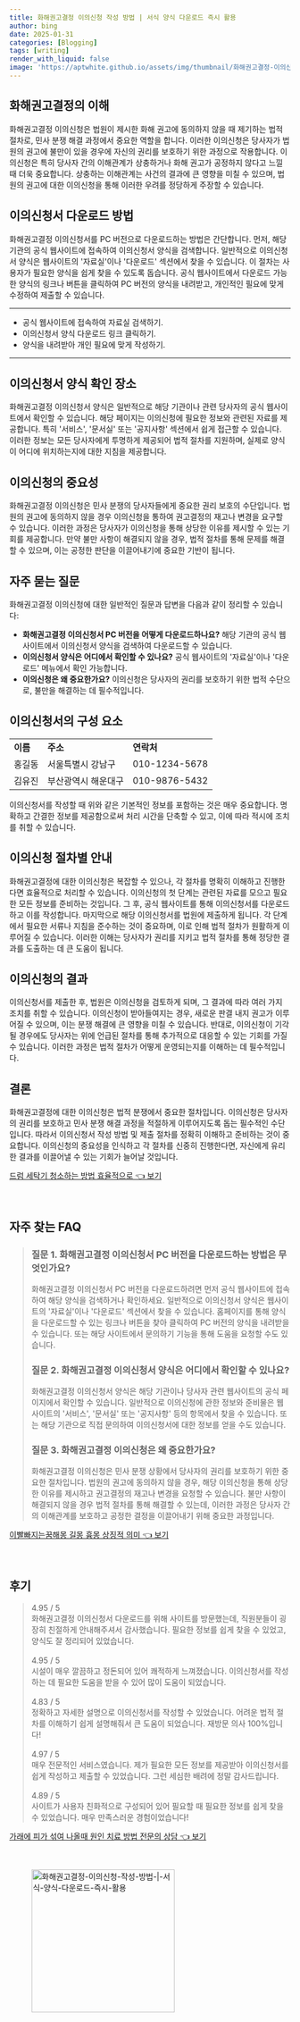 ```yaml
---
title: 화해권고결정 이의신청 작성 방법 | 서식 양식 다운로드 즉시 활용
author: bing
date: 2025-01-31
categories: [Blogging]
tags: [writing]
render_with_liquid: false
image: 'https://aptwhite.github.io/assets/img/thumbnail/화해권고결정-이의신청-작성-방법-|-서식-양식-다운로드-즉시-활용.webp'
---
```



<h2 id='화해권고결정_이해'>화해권고결정의 이해</h2>

<p>화해권고결정 이의신청은 법원이 제시한 화해 권고에 동의하지 않을 때 제기하는 법적 절차로, 민사 분쟁 해결 과정에서 중요한 역할을 합니다. 이러한 이의신청은 당사자가 법원의 권고에 불만이 있을 경우에 자신의 권리를 보호하기 위한 과정으로 작용합니다. 이의신청은 특히 당사자 간의 이해관계가 상충하거나 화해 권고가 공정하지 않다고 느낄 때 더욱 중요합니다. 상충하는 이해관계는 사건의 결과에 큰 영향을 미칠 수 있으며, 법원의 권고에 대한 이의신청을 통해 이러한 우려를 정당하게 주장할 수 있습니다.</p>

<h2 id='이의신청서_다운로드_방법'>이의신청서 다운로드 방법</h2>

<p>화해권고결정 이의신청서를 PC 버전으로 다운로드하는 방법은 간단합니다. 먼저, 해당 기관의 공식 웹사이트에 접속하여 이의신청서 양식을 검색합니다. 일반적으로 이의신청서 양식은 웹사이트의 '자료실'이나 '다운로드' 섹션에서 찾을 수 있습니다. 이 절차는 사용자가 필요한 양식을 쉽게 찾을 수 있도록 돕습니다. 공식 웹사이트에서 다운로드 가능한 양식의 링크나 버튼을 클릭하여 PC 버전의 양식을 내려받고, 개인적인 필요에 맞게 수정하여 제출할 수 있습니다.</p>

<hr />

<ul>
    <li>공식 웹사이트에 접속하여 자료실 검색하기.</li>
    <li>이의신청서 양식 다운로드 링크 클릭하기.</li>
    <li>양식을 내려받아 개인 필요에 맞게 작성하기.</li>
</ul>

<hr />

<h2 id='이의신청서_양식_확인_장소'>이의신청서 양식 확인 장소</h2>

<p>화해권고결정 이의신청서 양식은 일반적으로 해당 기관이나 관련 당사자의 공식 웹사이트에서 확인할 수 있습니다. 해당 페이지는 이의신청에 필요한 정보와 관련된 자료를 제공합니다. 특히 '서비스', '문서실' 또는 '공지사항' 섹션에서 쉽게 접근할 수 있습니다. 이러한 정보는 모든 당사자에게 투명하게 제공되어 법적 절차를 지원하며, 실제로 양식이 어디에 위치하는지에 대한 지침을 제공합니다.</p>

<h2 id='이의신청의_중요성'>이의신청의 중요성</h2>

<p>화해권고결정 이의신청은 민사 분쟁의 당사자들에게 중요한 권리 보호의 수단입니다. 법원의 권고에 동의하지 않을 경우 이의신청을 통하여 권고결정의 재고나 변경을 요구할 수 있습니다. 이러한 과정은 당사자가 이의신청을 통해 상당한 이유를 제시할 수 있는 기회를 제공합니다. 만약 불만 사항이 해결되지 않을 경우, 법적 절차를 통해 문제를 해결할 수 있으며, 이는 공정한 판단을 이끌어내기에 중요한 기반이 됩니다.</p>

<h2 id='자주_묻는_질문'>자주 묻는 질문</h2>

<p>화해권고결정 이의신청에 대한 일반적인 질문과 답변을 다음과 같이 정리할 수 있습니다:</p>

<ul>
    <li><b>화해권고결정 이의신청서 PC 버전을 어떻게 다운로드하나요?</b> 해당 기관의 공식 웹사이트에서 이의신청서 양식을 검색하여 다운로드할 수 있습니다.</li>
    <li><b>이의신청서 양식은 어디에서 확인할 수 있나요?</b> 공식 웹사이트의 '자료실'이나 '다운로드' 메뉴에서 확인 가능합니다.</li>
    <li><b>이의신청은 왜 중요한가요?</b> 이의신청은 당사자의 권리를 보호하기 위한 법적 수단으로, 불만을 해결하는 데 필수적입니다.</li>
</ul>

<h2 id='이의신청서_구성요소'>이의신청서의 구성 요소</h2>

<table>
    <tr>
        <td><b>이름</b></td>
        <td><b>주소</b></td>
        <td><b>연락처</b></td>
    </tr>
    <tr>
        <td>홍길동</td>
        <td>서울특별시 강남구</td>
        <td>010-1234-5678</td>
    </tr>
    <tr>
        <td>김유진</td>
        <td>부산광역시 해운대구</td>
        <td>010-9876-5432</td>
    </tr>
</table>

<p>이의신청서를 작성할 때 위와 같은 기본적인 정보를 포함하는 것은 매우 중요합니다. 명확하고 간결한 정보를 제공함으로써 처리 시간을 단축할 수 있고, 이에 따라 적시에 조치를 취할 수 있습니다.</p>

<h2 id='절차별_안내'>이의신청 절차별 안내</h2>

<p>화해권고결정에 대한 이의신청은 복잡할 수 있으나, 각 절차를 명확히 이해하고 진행한다면 효율적으로 처리할 수 있습니다. 이의신청의 첫 단계는 관련된 자료를 모으고 필요한 모든 정보를 준비하는 것입니다. 그 후, 공식 웹사이트를 통해 이의신청서를 다운로드하고 이를 작성합니다. 마지막으로 해당 이의신청서를 법원에 제출하게 됩니다. 각 단계에서 필요한 서류나 지침을 준수하는 것이 중요하며, 이로 인해 법적 절차가 원활하게 이루어질 수 있습니다. 이러한 이해는 당사자가 권리를 지키고 법적 절차를 통해 정당한 결과를 도출하는 데 큰 도움이 됩니다.</p>

<h2 id='이의신청의_결과'>이의신청의 결과</h2>

<p>이의신청서를 제출한 후, 법원은 이의신청을 검토하게 되며, 그 결과에 따라 여러 가지 조치를 취할 수 있습니다. 이의신청이 받아들여지는 경우, 새로운 판결 내지 권고가 이루어질 수 있으며, 이는 분쟁 해결에 큰 영향을 미칠 수 있습니다. 반대로, 이의신청이 기각될 경우에도 당사자는 위에 언급된 절차를 통해 추가적으로 대응할 수 있는 기회를 가질 수 있습니다. 이러한 과정은 법적 절차가 어떻게 운영되는지를 이해하는 데 필수적입니다.</p>

<h2 id='결론'>결론</h2>

<p>화해권고결정에 대한 이의신청은 법적 분쟁에서 중요한 절차입니다. 이의신청은 당사자의 권리를 보호하고 민사 분쟁 해결 과정을 적절하게 이루어지도록 돕는 필수적인 수단입니다. 따라서 이의신청서 작성 방법 및 제출 절차를 정확히 이해하고 준비하는 것이 중요합니다. 이의신청의 중요성을 인식하고 각 절차를 신중히 진행한다면, 자신에게 유리한 결과를 이끌어낼 수 있는 기회가 늘어날 것입니다.</p>


<p><a class="click-button" title="드럼 세탁기 청소하는 방법 효율적으로" href="https://aptwhite.github.io/posts/%EB%93%9C%EB%9F%BC-%EC%84%B8%ED%83%81%EA%B8%B0-%EC%B2%AD%EC%86%8C%ED%95%98%EB%8A%94-%EB%B0%A9%EB%B2%95-%ED%9A%A8%EC%9C%A8%EC%A0%81%EC%9C%BC%EB%A1%9C/" rel="dofollow">드럼 세탁기 청소하는 방법 효율적으로 👈 보기</a></p><br>
<h2 id='자주_찾는_FAQ'>자주 찾는 FAQ</h2>
<div itemscope="" itemtype="https://schema.org/FAQPage">
<blockquote>
<div itemscope="" itemprop="mainEntity" itemtype="https://schema.org/Question">
<h3 itemprop="name">질문 1. 화해권고결정 이의신청서 PC 버전을 다운로드하는 방법은 무엇인가요?</h3>
<div itemscope="" itemprop="acceptedAnswer" itemtype="https://schema.org/Answer">
<span itemprop="text">
<p>화해권고결정 이의신청서 PC 버전을 다운로드하려면 먼저 공식 웹사이트에 접속하여 해당 양식을 검색하거나 확인하세요. 일반적으로 이의신청서 양식은 웹사이트의 '자료실'이나 '다운로드' 섹션에서 찾을 수 있습니다. 홈페이지를 통해 양식을 다운로드할 수 있는 링크나 버튼을 찾아 클릭하여 PC 버전의 양식을 내려받을 수 있습니다. 또는 해당 사이트에서 문의하기 기능을 통해 도움을 요청할 수도 있습니다.</p>
</span>
</div>
</div>
<div itemscope="" itemprop="mainEntity" itemtype="https://schema.org/Question">
<h3 itemprop="name">질문 2. 화해권고결정 이의신청서 양식은 어디에서 확인할 수 있나요?</h3>
<div itemscope="" itemprop="acceptedAnswer" itemtype="https://schema.org/Answer">
<span itemprop="text">
<p>화해권고결정 이의신청서 양식은 해당 기관이나 당사자 관련 웹사이트의 공식 페이지에서 확인할 수 있습니다. 일반적으로 이의신청에 관한 정보와 준비물은 웹사이트의 '서비스', '문서실' 또는 '공지사항' 등의 항목에서 찾을 수 있습니다. 또는 해당 기관으로 직접 문의하여 이의신청서에 대한 정보를 얻을 수도 있습니다.</p>
</span>
</div>
</div>
<div itemscope="" itemprop="mainEntity" itemtype="https://schema.org/Question">
<h3 itemprop="name">질문 3. 화해권고결정 이의신청은 왜 중요한가요?</h3>
<div itemscope="" itemprop="acceptedAnswer" itemtype="https://schema.org/Answer">
<span itemprop="text">
<p>화해권고결정 이의신청은 민사 분쟁 상황에서 당사자의 권리를 보호하기 위한 중요한 절차입니다. 법원의 권고에 동의하지 않을 경우, 해당 이의신청을 통해 상당한 이유를 제시하고 권고결정의 재고나 변경을 요청할 수 있습니다. 불만 사항이 해결되지 않을 경우 법적 절차를 통해 해결할 수 있는데, 이러한 과정은 당사자 간의 이해관계를 보호하고 공정한 결정을 이끌어내기 위해 중요한 과정입니다.</p>
</span>
</div>
</div>
</blockquote>
</div>
<p><a class="click-button" title="이빨빠지는꿈해몽 길몽 흉몽 상징적 의미" href="https://aptwhite.github.io/posts/%EC%9D%B4%EB%B9%A8%EB%B9%A0%EC%A7%80%EB%8A%94%EA%BF%88%ED%95%B4%EB%AA%BD-%EA%B8%B8%EB%AA%BD-%ED%9D%89%EB%AA%BD-%EC%83%81%EC%A7%95%EC%A0%81-%EC%9D%98%EB%AF%B8/" rel="dofollow">이빨빠지는꿈해몽 길몽 흉몽 상징적 의미 👈 보기</a></p><br>
<h2 id='후기'>후기</h2>
<div itemscope itemtype="https://schema.org/Product">
  <blockquote>
  <div itemprop="review" itemscope itemtype="https://schema.org/Review">
      <div itemprop="reviewRating" itemscope itemtype="https://schema.org/Rating"> <span itemprop="ratingValue">4.95</span> / <span itemprop="bestRating">5</span> </div>
      <span itemprop="reviewBody">화해권고결정 이의신청서 다운로드를 위해 사이트를 방문했는데, 직원분들이 굉장히 친절하게 안내해주셔서 감사했습니다. 필요한 정보를 쉽게 찾을 수 있었고, 양식도 잘 정리되어 있었습니다.</span>
  </div>
  <br>
  <div itemprop="review" itemscope itemtype="https://schema.org/Review">
      <div itemprop="reviewRating" itemscope itemtype="https://schema.org/Rating"> <span itemprop="ratingValue">4.95</span> / <span itemprop="bestRating">5</span> </div>
      <span itemprop="reviewBody">시설이 매우 깔끔하고 정돈되어 있어 쾌적하게 느껴졌습니다. 이의신청서를 작성하는 데 필요한 도움을 받을 수 있어 많이 도움이 되었습니다.</span>
  </div>
  <br>
  <div itemprop="review" itemscope itemtype="https://schema.org/Review">
      <div itemprop="reviewRating" itemscope itemtype="https://schema.org/Rating"> <span itemprop="ratingValue">4.83</span> / <span itemprop="bestRating">5</span> </div>
      <span itemprop="reviewBody">정확하고 자세한 설명으로 이의신청서를 작성할 수 있었습니다. 어려운 법적 절차를 이해하기 쉽게 설명해줘서 큰 도움이 되었습니다. 재방문 의사 100%입니다!</span>
  </div>
  <br>
  <div itemprop="review" itemscope itemtype="https://schema.org/Review">
      <div itemprop="reviewRating" itemscope itemtype="https://schema.org/Rating"> <span itemprop="ratingValue">4.97</span> / <span itemprop="bestRating">5</span> </div>
      <span itemprop="reviewBody">매우 전문적인 서비스였습니다. 제가 필요한 모든 정보를 제공받아 이의신청서를 쉽게 작성하고 제출할 수 있었습니다. 그런 세심한 배려에 정말 감사드립니다.</span>
  </div>
  <br>
  <div itemprop="review" itemscope itemtype="https://schema.org/Review">
      <div itemprop="reviewRating" itemscope itemtype="https://schema.org/Rating"> <span itemprop="ratingValue">4.89</span> / <span itemprop="bestRating">5</span> </div>
      <span itemprop="reviewBody">사이트가 사용자 친화적으로 구성되어 있어 필요할 때 필요한 정보를 쉽게 찾을 수 있었습니다. 매우 만족스러운 경험이었습니다!</span>
  </div>
  </blockquote>
</div>
<p><a class="click-button" title="가래에 피가 섞여 나올때 원인 치료 방법 전문의 상담" href="https://aptwhite.github.io/posts/%EA%B0%80%EB%9E%98%EC%97%90-%ED%94%BC%EA%B0%80-%EC%84%9E%EC%97%AC-%EB%82%98%EC%98%AC%EB%95%8C-%EC%9B%90%EC%9D%B8-%EC%B9%98%EB%A3%8C-%EB%B0%A9%EB%B2%95-%EC%A0%84%EB%AC%B8%EC%9D%98-%EC%83%81%EB%8B%B4/" rel="dofollow">가래에 피가 섞여 나올때 원인 치료 방법 전문의 상담 👈 보기</a></p><br>
<figure class="image"><img src="https://aptwhite.github.io/assets/img/thumbnail/화해권고결정-이의신청-작성-방법-|-서식-양식-다운로드-즉시-활용.webp" alt="화해권고결정-이의신청-작성-방법-|-서식-양식-다운로드-즉시-활용" width="256" height="256"></figure>